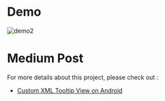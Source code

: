 # Demo
![demo2](https://github.com/jhj0517/Android-Practices/assets/97279763/c1d931b1-1ae3-4ac8-9872-ac6e6a1ff6a2)


# Medium Post
For more details about this project, please check out : 

- [Custom XML Tooltip View on Android](https://medium.com/p/aaf7bf7c1b1e)
